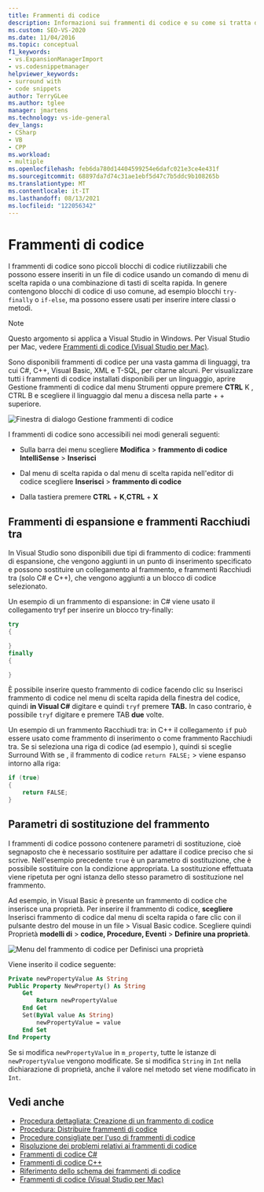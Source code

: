 ```yaml
---
title: Frammenti di codice
description: Informazioni sui frammenti di codice e su come si tratta di piccoli blocchi di codice riutilizzabile che possono essere inseriti in un file di codice.
ms.custom: SEO-VS-2020
ms.date: 11/04/2016
ms.topic: conceptual
f1_keywords:
- vs.ExpansionManagerImport
- vs.codesnippetmanager
helpviewer_keywords:
- surround with
- code snippets
author: TerryGLee
ms.author: tglee
manager: jmartens
ms.technology: vs-ide-general
dev_langs:
- CSharp
- VB
- CPP
ms.workload:
- multiple
ms.openlocfilehash: feb6da780d14404599254e6dafc021e3ce4e431f
ms.sourcegitcommit: 68897da7d74c31ae1ebf5d47c7b5ddc9b108265b
ms.translationtype: MT
ms.contentlocale: it-IT
ms.lasthandoff: 08/13/2021
ms.locfileid: "122056342"
---
```

# <a name="code-snippets"></a>Frammenti di codice

I frammenti di codice sono piccoli blocchi di codice riutilizzabili che possono essere inseriti in un file di codice usando un comando di menu di scelta rapida o una combinazione di tasti di scelta rapida. In genere contengono blocchi di codice di uso comune, ad esempio blocchi `try-finally` o `if-else`, ma possono essere usati per inserire intere classi o metodi.

> [!NOTE]
> Questo argomento si applica a Visual Studio in Windows. Per Visual Studio per Mac, vedere [Frammenti di codice (Visual Studio per Mac)](/visualstudio/mac/snippets).

Sono disponibili frammenti di codice per una vasta gamma di linguaggi, tra cui C#, C++, Visual Basic, XML e T-SQL, per citarne alcuni. Per visualizzare tutti i frammenti di codice  installati disponibili per  un linguaggio, aprire Gestione frammenti di codice dal menu Strumenti oppure premere **CTRL** K , CTRL B e scegliere il linguaggio dal menu a discesa nella parte +   + superiore.

![Finestra di dialogo Gestione frammenti di codice](media/code-snippets-manager.png)

I frammenti di codice sono accessibili nei modi generali seguenti:

- Sulla barra dei menu scegliere **Modifica**  >  **frammento di codice IntelliSense**  >  **Inserisci**

- Dal menu di scelta rapida o dal menu di scelta rapida nell'editor di codice scegliere **Inserisci**  >  **frammento di codice**

- Dalla tastiera premere **CTRL** + **K**,**CTRL** + **X**

## <a name="expansion-snippets-and-surround-with-snippets"></a>Frammenti di espansione e frammenti Racchiudi tra

In Visual Studio sono disponibili due tipi di frammento di codice: frammenti di espansione, che vengono aggiunti in un punto di inserimento specificato e possono sostituire un collegamento al frammento, e frammenti Racchiudi tra (solo C# e C++), che vengono aggiunti a un blocco di codice selezionato.

Un esempio di un frammento di espansione: in C# viene usato il collegamento tryf per inserire un blocco try-finally:

```csharp
try
{

}
finally
{

}
```

È possibile inserire questo  frammento di codice facendo clic su Inserisci frammento di codice nel menu di scelta rapida della finestra del codice, quindi **in Visual C#** digitare e quindi `tryf` premere **TAB.** In caso contrario, è possibile `tryf` digitare e premere TAB **due** volte.

Un esempio di un frammento Racchiudi tra: in C++ il collegamento `if` può essere usato come frammento di inserimento o come frammento Racchiudi tra. Se si seleziona una riga di codice (ad esempio ), quindi si sceglie Surround With se , il frammento di codice `return FALSE;`   >  viene espanso intorno alla riga:

```cpp
if (true)
{
    return FALSE;
}
```

## <a name="snippet-replacement-parameters"></a>Parametri di sostituzione del frammento

I frammenti di codice possono contenere parametri di sostituzione, cioè segnaposto che è necessario sostituire per adattare il codice preciso che si scrive. Nell'esempio precedente `true` è un parametro di sostituzione, che è possibile sostituire con la condizione appropriata. La sostituzione effettuata viene ripetuta per ogni istanza dello stesso parametro di sostituzione nel frammento.

Ad esempio, in Visual Basic è presente un frammento di codice che inserisce una proprietà. Per inserire il frammento di codice, **scegliere** Inserisci frammento di codice dal menu di scelta rapida o fare clic con il pulsante destro del mouse in un file  >   Visual Basic codice. Scegliere quindi Proprietà **modelli di**  >  **codice, Procedure, Eventi**  >  **Definire una proprietà**.

![Menu del frammento di codice per Definisci una proprietà](media/code-snippets-vb-property.png)

Viene inserito il codice seguente:

```vb
Private newPropertyValue As String
Public Property NewProperty() As String
    Get
        Return newPropertyValue
    End Get
    Set(ByVal value As String)
        newPropertyValue = value
    End Set
End Property
```

Se si modifica `newPropertyValue` in `m_property`, tutte le istanze di `newPropertyValue` vengono modificate. Se si modifica `String` in `Int` nella dichiarazione di proprietà, anche il valore nel metodo set viene modificato in `Int`.

## <a name="see-also"></a>Vedi anche

- [Procedura dettagliata: Creazione di un frammento di codice](../ide/walkthrough-creating-a-code-snippet.md)
- [Procedura: Distribuire frammenti di codice](../ide/how-to-distribute-code-snippets.md)
- [Procedure consigliate per l'uso di frammenti di codice](../ide/best-practices-for-using-code-snippets.md)
- [Risoluzione dei problemi relativi ai frammenti di codice](../ide/troubleshooting-snippets.md)
- [Frammenti di codice C#](../ide/visual-csharp-code-snippets.md)
- [Frammenti di codice C++](../ide/visual-cpp-code-snippets.md)
- [Riferimento dello schema dei frammenti di codice](../ide/code-snippets-schema-reference.md)
- [Frammenti di codice (Visual Studio per Mac)](/visualstudio/mac/snippets)
